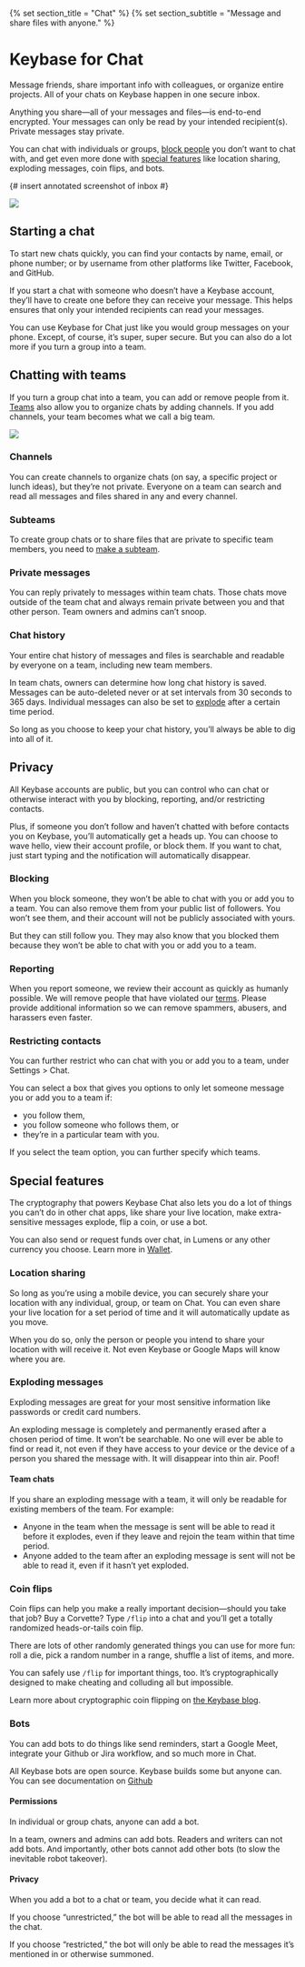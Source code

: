 {% set section_title = "Chat" %}
{% set section_subtitle = "Message and share files with anyone." %}

# Keybase for Chat
Message friends, share important info with colleagues, or organize entire projects. All of your chats on Keybase happen in one secure inbox.

Anything you share—all of your messages and files—is end-to-end encrypted. Your messages can only be read by your intended recipient(s). Private messages stay private.

You can chat with individuals or groups, [block people](/chat/blocking) you don’t want to chat with, and get even more done with [special features](/chat/special-features) like location sharing, exploding messages, coin flips, and bots.

{# insert annotated screenshot of inbox #}

![](/img/chat-profile.png)

## Starting a chat
To start new chats quickly, you can find your contacts by name, email, or phone number; or by username from other platforms like Twitter, Facebook, and GitHub.

If you start a chat with someone who doesn’t have a Keybase account, they’ll have to create one before they can receive your message. This helps ensures that only your intended recipients can read your messages.

You can use Keybase for Chat just like you would group messages on your phone. Except, of course, it’s super, super secure. But you can also do a lot more if you turn a group into a team.

## Chatting with teams
If you turn a group chat into a team, you can add or remove people from it. [Teams](/teams) also allow you to organize chats by adding channels. If you add channels, your team becomes what we call a big team.

![](/img/chat-profileteams.png)

### Channels
You can create channels to organize chats (on say, a specific project or lunch ideas), but they’re not private. Everyone on a team can search and read all messages and files shared in any and every channel.

### Subteams
To create group chats or to share files that are private to specific team members, you need to [make a subteam](/teams#subteams).

### Private messages
You can reply privately to messages within team chats. Those chats move outside of the team chat and always remain private between you and that other person. Team owners and admins can’t snoop.

### Chat history
Your entire chat history of messages and files is searchable and readable by everyone on a team, including new team members.

In team chats, owners can determine how long chat history is saved. Messages can be auto-deleted never or at set intervals from 30 seconds to 365 days. Individual messages can also be set to [explode](chat/features) after a certain time period.

So long as you choose to keep your chat history, you’ll always be able to dig into all of it.


## Privacy
All Keybase accounts are public, but you can control who can chat or otherwise interact with you by blocking, reporting, and/or restricting contacts.

Plus, if someone you don’t follow and haven’t chatted with before contacts you on Keybase, you’ll automatically get a heads up. You can choose to wave hello, view their account profile, or block them. If you want to chat, just start typing and the notification will automatically disappear.

### Blocking
When you block someone, they won’t be able to chat with you or add you to a team. You can also remove them from your public list of followers. You won’t see them, and their account will not be publicly associated with yours.

But they can still follow you. They may also know that you blocked them because they won’t be able to chat with you or add you to a team.

### Reporting
When you report someone, we review their account as quickly as humanly possible. We will remove people that have violated our [terms](https://keybase.io/docs/terms). Please provide additional information so we can remove spammers, abusers, and harassers even faster.

### Restricting contacts
You can further restrict who can chat with you or add you to a team, under Settings > Chat.

You can select a box that gives you options to only let someone message you or add you to a team if:
* you follow them,
* you follow someone who follows them, or
* they’re in a particular team with you.

If you select the team option, you can further specify which teams.

## Special features
 The cryptography that powers Keybase Chat also lets you do a lot of things you can’t do in other chat apps, like share your live location, make extra-sensitive messages explode, flip a coin, or use a bot.

You can also send or request funds over chat, in Lumens or any other currency you choose. Learn more in [Wallet](/wallet).

### Location sharing
So long as you’re using a mobile device, you can securely share your location with any individual, group, or team on Chat. You can even share your live location for a set period of time and it will automatically update as you move.

When you do so, only the person or people you intend to share your location with will receive it. Not even Keybase or Google Maps will know where you are.

### Exploding messages
Exploding messages are great for your most sensitive information like passwords or credit card numbers.

An exploding message is completely and permanently erased after a chosen period of time. It won’t be searchable. No one will ever be able to find or read it, not even if they have access to your device or the device of a person you shared the message with. It will disappear into thin air. Poof!

#### Team chats
If you share an exploding message with a team, it will only be  readable for existing members of the team. For example:

* Anyone in the team when the message is sent will be able to read it before it explodes, even if they leave and rejoin the team within that time period.
* Anyone added to the team after an exploding message is sent will not be able to read it, even if it hasn’t yet exploded.

### Coin flips
Coin flips can help you make a really important decision—should you take that job? Buy a Corvette? Type `/flip` into a chat and you’ll get a totally randomized heads-or-tails coin flip.

There are lots of other randomly generated things you can use for more fun: roll a die, pick a random number in a range, shuffle a list of items, and more.

You can safely use `/flip` for important things, too. It’s cryptographically designed to make cheating and colluding all but impossible.

Learn more about cryptographic coin flipping on [the Keybase blog](https://keybase.io/blog/cryptographic-coin-flipping).

### Bots
You can add bots to do things like send reminders, start a Google Meet, integrate your Github or Jira workflow, and so much more in Chat.

All Keybase bots are open source. Keybase builds some but anyone can. You can see documentation on [Github](https://github.com/keybase/managed-bots)

#### Permissions
In individual or group chats, anyone can add a bot.

In a team, owners and admins can add bots. Readers and writers can not add bots. And importantly, other bots cannot add other bots (to slow the inevitable robot takeover).

#### Privacy
When you add a bot to a chat or team, you decide what it can read.

If you choose “unrestricted,” the bot will be able to read all the messages in the chat.

If you choose “restricted,” the bot will only be able to read the messages it’s mentioned in or otherwise summoned.  
